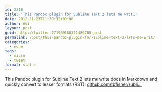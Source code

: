 ```yaml
---
id: 2318
title: 'This Pandoc plugin for Sublime Text 2 lets me writ…'
date: 2012-11-23T11:30:32+00:00
author: Avi
layout: post
guid: http://twitter-271999180321480705-post
permalink: /post/this-pandoc-plugin-for-sublime-text-2-lets-me-writ/
categories:
  - none
tags:
  - micro
  - tweet
format: status
---
```

This Pandoc plugin for Sublime Text 2 lets me write docs in Markdown and quickly convert to lesser formats (RST): [github.com/tbfisher/subli…](https://github.com/tbfisher/sublimetext-Pandoc)
